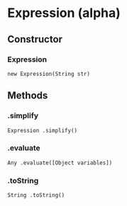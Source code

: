 # Expression (alpha)


## Constructor

### Expression
`new Expression(String str)`


## Methods

### .simplify
`Expression .simplify()`

### .evaluate
`Any .evaluate([Object variables])`

### .toString
`String .toString()`
